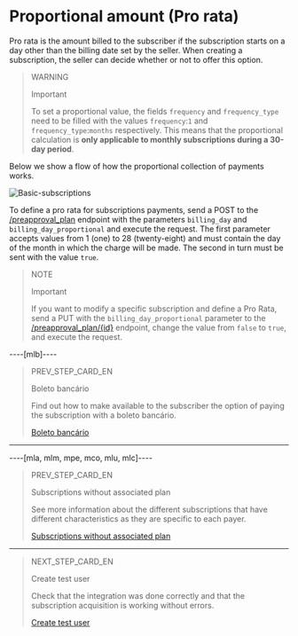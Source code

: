 # Proportional amount (Pro rata)

Pro rata is the amount billed to the subscriber if the subscription starts on a day other than the billing date set by the seller. When creating a subscription, the seller can decide whether or not to offer this option.

> WARNING
>
> Important
>
> To set a proportional value, the fields `frequency` and `frequency_type` need to be filled with the values `frequency`:`1` and `frequency_type`:`months` respectively. This means that the proportional calculation is **only applicable to monthly subscriptions during a 30-day period**.

Below we show a flow of how the proportional collection of payments works.

![Basic-subscriptions](/images/subscriptions/linea-cobro-EN.png)

To define a pro rata for subscriptions payments, send a POST to the [/preapproval_plan](https://www.mercadopago[FAKER][URL][DOMAIN]/developers/en/reference/subscriptions/_preapproval_plan/post) endpoint with the parameters `billing_day` and `billing_day_proportional` and execute the request. The first parameter accepts values from 1 (one) to 28 (twenty-eight) and must contain the day of the month in which the charge will be made. The second in turn must be sent with the value `true`. 

> NOTE
>
> Important
>
> If you want to modify a specific subscription and define a Pro Rata, send a PUT with the `billing_day_proportional` parameter to the [/preapproval_plan/{id}](https://www.mercadopago[FAKER][URL][DOMAIN]/developers/en/reference/subscriptions/_preapproval_plan_id/put) endpoint, change the value from `false` to `true`, and execute the request.

----[mlb]----
> PREV_STEP_CARD_EN
>
> Boleto bancário
>
> Find out how to make available to the subscriber the option of paying the subscription with a boleto bancário.
>
> [Boleto bancário](/developers/en/docs/subscriptions/integration-customization/payment-methods/boleto-bancario)
------------

----[mla, mlm, mpe, mco, mlu, mlc]----
> PREV_STEP_CARD_EN
>
> Subscriptions without associated plan
>
> See more information about the different subscriptions that have different characteristics as they are specific to each payer.
>
> [Subscriptions without associated plan](/developers/en/docs/subscriptions/integration-configuration/subscription-no-associated-plan)
------------

> NEXT_STEP_CARD_EN
>
> Create test user
>
> Check that the integration was done correctly and that the subscription acquisition is working without errors.
>
> [Create test user](/developers/en/docs/subscriptions/additional-content/your-integrations/test/accounts)